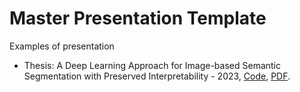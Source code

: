 # Master Presentation Template 

Examples of presentation 

* Thesis: A Deep Learning Approach for Image-based Semantic Segmentation with Preserved Interpretability - 2023, [Code](https://github.com/aguirrejuan/Master_presentation), [PDF](https://github.com/aguirrejuan/Master_presentation/blob/master/Mater_presentation.pdf).








